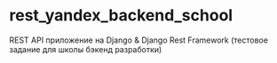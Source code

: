# rest_yandex_backend_school
REST API приложение на Django &amp; Django Rest Framework (тестовое задание для школы бэкенд разработки)
